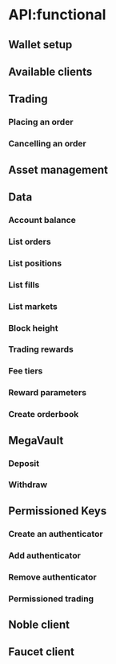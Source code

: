 # API:functional

## Wallet setup

## Available clients

## Trading

### Placing an order

### Cancelling an order

## Asset management

## Data

### Account balance

### List orders

### List positions

### List fills

### List markets

### Block height

### Trading rewards

### Fee tiers

### Reward parameters

### Create orderbook

## MegaVault

### Deposit

### Withdraw

## Permissioned Keys

### Create an authenticator

### Add authenticator

### Remove authenticator

### Permissioned trading

## Noble client

## Faucet client
